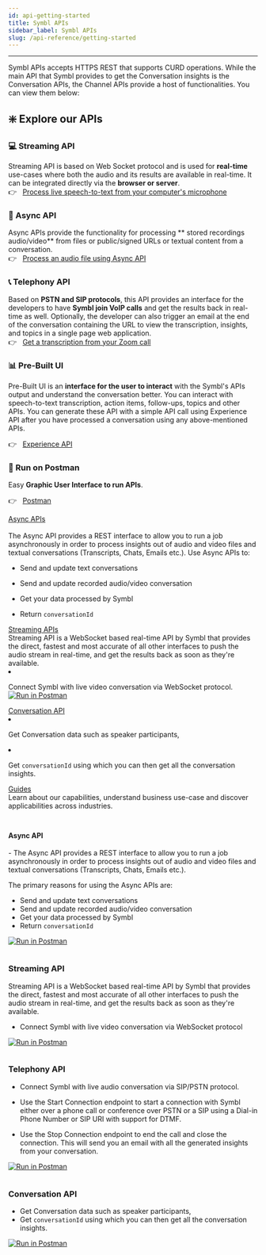 ```yaml
---
id: api-getting-started
title: Symbl APIs
sidebar_label: Symbl APIs
slug: /api-reference/getting-started
---
```

---
 
Symbl APIs accepts HTTPS REST that supports CURD operations.
While the main API that Symbl provides to get the Conversation insights is the Conversation APIs, the Channel APIs provide a host of functionalities. You can view them below:


## ❇️ Explore our APIs

### 💻  Streaming API
Streaming API is based on Web Socket protocol and is used for **real-time** use-cases where both the audio and its results are available in real-time. It can be integrated directly via the **browser or server**.<br/>
👉 &nbsp; [Process live speech-to-text from your computer's microphone](/docs/getting-started-with-streaming-api)

### 🎥  Async API
Async APIs provide the functionality for processing ** stored recordings audio/video** from files or public/signed URLs or textual content from a conversation.<br/>
👉 &nbsp; [Process an audio file using Async API](/docs/getting-started-with-async-api)

### 📞 Telephony API
Based on **PSTN and SIP protocols**, this API provides an interface for the developers to have **Symbl join VoIP calls** and get the results back in real-time as well. Optionally, the developer can also trigger an email at the end of the conversation containing the URL to view the transcription, insights, and topics in a single page web application.<br/>
👉 &nbsp; [Get a transcription from your Zoom call](/docs/getting-started-with-telephony-api)

### 📊 Pre-Built UI
Pre-Built UI is an **interface for the user to interact** with the Symbl's APIs output and understand the conversation better. You can interact with speech-to-text transcription, action items, follow-ups, topics and other APIs. You can generate these API with a simple API call using Experience API after you have processed a conversation using any above-mentioned APIs.

👉 &nbsp; [Experience API](/docs/pre-built-ui/experience-api)


### 🔌 Run on Postman
Easy **Graphic User Interface to run APIs**.

👉 &nbsp; [Postman](/docs/developer-tools/postman)


<div class="row">
  <div class="column">
    <div class="card"><a href="/docs/api-reference/getting-started">Async APIs</a> <br/><br/> The Async API provides a REST interface to allow you to run a job asynchronously in order to process insights out of audio and video files and textual conversations (Transcripts, Chats, Emails etc.).
    Use Async APIs to: <br/>
 
- Send and update text conversations
- Send and update recorded audio/video conversation
- Get your data processed by Symbl
- Return `conversationId`  </div>
  </div>
  <div class="column">
    <div class="card"><a href="/docs/api-reference/getting-started">Streaming APIs</a><br/> Streaming API is a WebSocket based real-time API by Symbl that provides the direct, fastest and most accurate of all other interfaces to push the audio stream in real-time, and get the results back as soon as they're available.
 
- Connect Symbl with live video conversation via WebSocket protocol. [![Run in Postman](https://run.pstmn.io/button.svg)](https://app.getpostman.com/run-collection/5f215bfc2a64aa314279)
  </div>
  </div>
  <div class="column">
    <div class="card"><a href="/docs/api-reference/getting-started">Conversation API</a><br/>
- Get Conversation data such as speaker participants,
- Get `conversationId` using which you can then get all the conversation insights. </div>
  </div>
  <div class="column">
    <div class="card"><a href="/docs/api-reference/getting-started">Guides</a><br/>Learn about our capabilities, understand business use-case and discover applicabilities across industries.</div>
  </div>
</div>

 
<div class="card.card1"><h3></h3> 
 <div class="row">
  <div class="column">
<h4>Async API</h4>
- The Async API provides a REST interface to allow you to run a job asynchronously in order to process insights out of audio and video files and textual conversations (Transcripts, Chats, Emails etc.).
 
The primary reasons for using the Async APIs are:
 
- Send and update text conversations
- Send and update recorded audio/video conversation
- Get your data processed by Symbl
- Return `conversationId`
 
[![Run in Postman](https://run.pstmn.io/button.svg)](https://app.getpostman.com/run-collection/5f215bfc2a64aa314279)
 
</div>
 </div>
 </div>
<div class="column">
<div class="card.card1"><h3></h3> 
 
### Streaming API
Streaming API is a WebSocket based real-time API by Symbl that provides the direct, fastest and most accurate of all other interfaces to push the audio stream in real-time, and get the results back as soon as they're available.
 
- Connect Symbl with live video conversation via WebSocket protocol
 
[![Run in Postman](https://run.pstmn.io/button.svg)](https://app.getpostman.com/run-collection/5f215bfc2a64aa314279)
 
 </div>
</div>
 
<div class="column">
<div class="card.card1"><h3></h3> 
 
### Telephony API
 
- Connect Symbl with live audio conversation via SIP/PSTN protocol.
 
- Use the Start Connection endpoint to start a connection with Symbl either over a phone call or conference over PSTN or a SIP using a Dial-in Phone Number or SIP URI with support for DTMF.
 
- Use the Stop Connection endpoint to end the call and close the connection. This will send you an email with all the generated insights from your conversation.
 
 
[![Run in Postman](https://run.pstmn.io/button.svg)](https://app.getpostman.com/run-collection/5f215bfc2a64aa314279)
 
</div>
 
</div>

<div class="column">
<div class="card"><h3></h3> 
 
### Conversation API
 
- Get Conversation data such as speaker participants,
- Get `conversationId` using which you can then get all the conversation insights.
 
[![Run in Postman](https://run.pstmn.io/button.svg)](https://app.getpostman.com/run-collection/5f215bfc2a64aa314279)
 
</div>
</div>

